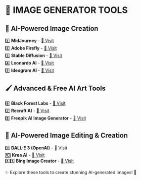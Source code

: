 # 🌟 IMAGE GENERATOR TOOLS

## 🎨 AI-Powered Image Creation

1️⃣ **MidJourney** - [🔗 Visit](https://www.midjourney.com/home)  
2️⃣ **Adobe Firefly** - [🔗 Visit](https://firefly.adobe.com/?clickref=1011lAm3oFw9&mv=affiliate&mv2=pz&as_camptype=&as_channel=affiliate&as_source=partnerize&as_campaign=aixploria&media=featured)  
3️⃣ **Stable Diffusion** - [🔗 Visit](https://stablediffusionweb.com/)  
4️⃣ **Leonardo AI** - [🔗 Visit](https://leonardo.ai/?via=aixploria)  
5️⃣ **Ideogram AI** - [🔗 Visit](https://ideogram.ai/t/explore)  

## 🖌️ Advanced & Free AI Art Tools

6️⃣ **Black Forest Labs** - [🔗 Visit](https://blackforestlabs.ai/)  
7️⃣ **Recraft AI** - [🔗 Visit](https://www.recraft.ai/ai-image-generator)  
8️⃣ **Freepik AI Image Generator** - [🔗 Visit](https://www.freepik.com/)  

## 🤖 AI-Powered Image Editing & Creation

9️⃣ **DALL·E 3 (OpenAI)** - [🔗 Visit](https://openai.com/index/dall-e-3/)  
🔟 **Krea AI** - [🔗 Visit](https://www.krea.ai/)  
1️⃣1️⃣ **Bing Image Creator** - [🔗 Visit](https://www.bing.com/images/create)  

✨ Explore these tools to create stunning AI-generated images! 🚀
